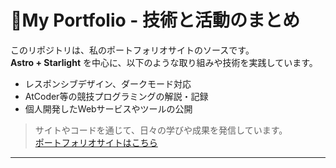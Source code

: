 # 🚀My Portfolio - 技術と活動のまとめ

このリポジトリは、私のポートフォリオサイトのソースです。  
**Astro + Starlight** を中心に、以下のような取り組みや技術を実践しています。

- レスポンシブデザイン、ダークモード対応
- AtCoder等の競技プログラミングの解説・記録
- 個人開発したWebサービスやツールの公開

> サイトやコードを通じて、日々の学びや成果を発信しています。  
> [ポートフォリオサイトはこちら](https://twil3akine.pages.dev)

---
